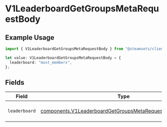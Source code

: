# V1LeaderboardGetGroupsMetaRequestBody

## Example Usage

```typescript
import { V1LeaderboardGetGroupsMetaRequestBody } from "@steamsets/client-ts/models/components";

let value: V1LeaderboardGetGroupsMetaRequestBody = {
  leaderboard: "most_members",
};
```

## Fields

| Field                                                                                                                                      | Type                                                                                                                                       | Required                                                                                                                                   | Description                                                                                                                                | Example                                                                                                                                    |
| ------------------------------------------------------------------------------------------------------------------------------------------ | ------------------------------------------------------------------------------------------------------------------------------------------ | ------------------------------------------------------------------------------------------------------------------------------------------ | ------------------------------------------------------------------------------------------------------------------------------------------ | ------------------------------------------------------------------------------------------------------------------------------------------ |
| `leaderboard`                                                                                                                              | [components.V1LeaderboardGetGroupsMetaRequestBodyLeaderboard](../../models/components/v1leaderboardgetgroupsmetarequestbodyleaderboard.md) | :heavy_check_mark:                                                                                                                         | The leaderboard to get                                                                                                                     | most_members                                                                                                                               |